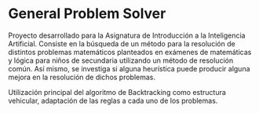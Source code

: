 # General Problem Solver

Proyecto desarrollado para la Asignatura de Introducción a la Inteligencia Artificial.
Consiste en la búsqueda de un método para la resolución de distintos problemas matemáticos planteados en exámenes de matemáticas y lógica
para niños de secundaria utilizando un método de resolución común. Así mismo, se investiga si alguna heurística puede producir alguna mejora
en la resolución de dichos problemas.

Utilización principal del algoritmo de Backtracking como estructura vehicular, adaptación de las reglas a cada uno de los problemas.
